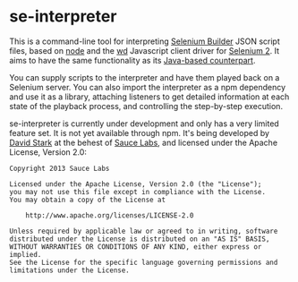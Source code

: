 se-interpreter
==============

This is a command-line tool for interpreting [Selenium Builder](http://www.sebuilder.com) JSON script files, based on [node](http://nodejs.org/) and the [wd](https://github.com/admc/wd) Javascript client driver for [Selenium 2](http://seleniumhq.org/). It aims to have the same functionality as its [Java-based counterpart](https://github.com/sebuilder/se-builder/wiki/Se-Interpreter).

You can supply scripts to the interpreter and have them played back on a Selenium server. You can also import the interpreter as a npm dependency and use it as a library, attaching listeners to get detailed information at each state of the playback process, and controlling the step-by-step execution.

se-interpreter is currently under development and only has a very limited feature set. It is not yet available through npm. It's being developed by [David Stark](mailto:david.stark@zarkonnen.com) at the behest of [Sauce Labs](http://saucelabs.com/), and licensed under the Apache License, Version 2.0:

    Copyright 2013 Sauce Labs

    Licensed under the Apache License, Version 2.0 (the "License");
    you may not use this file except in compliance with the License.
    You may obtain a copy of the License at

        http://www.apache.org/licenses/LICENSE-2.0

    Unless required by applicable law or agreed to in writing, software
    distributed under the License is distributed on an "AS IS" BASIS,
    WITHOUT WARRANTIES OR CONDITIONS OF ANY KIND, either express or implied.
    See the License for the specific language governing permissions and
    limitations under the License.